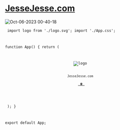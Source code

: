 # <a href="https://JesseJesse.com">JesseJesse.com</a>
![Oct-06-2023 00-40-18](https://github.com/sudo-self/JesseJesse/assets/119916323/2af3c8e3-df33-45e2-aa0c-f320ee551671)

<code>   import logo from './logo.svg';
import './App.css';

function App() {
  return (
    <div className="App">
      <header className="App-header">
        <img src={logo} className="App-logo" alt="logo" />
        <p>
          <code>JesseJesse.com</code>
        </p>
        <a
          className="App-link"
          href="https://list.jessejesse.com"
          target="_blank"
          rel="noopener noreferrer"
        >
           ☎
        </a>
      </header>
    </div>
  );
}

export default App;
</code>
